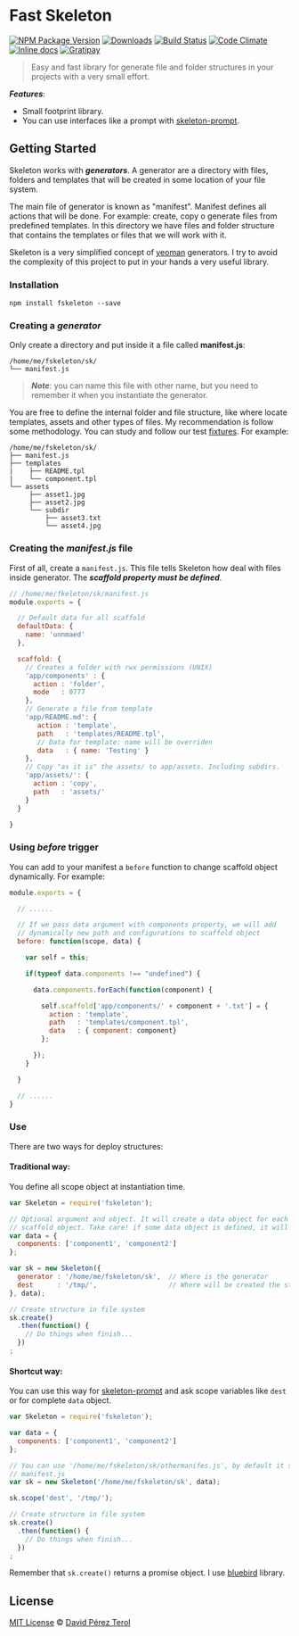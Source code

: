 # Fast Skeleton
[![NPM Package Version](https://img.shields.io/npm/v/fskeleton.svg?style=flat)](https://www.npmjs.com/package/fskeleton)
[![Downloads](https://img.shields.io/npm/dm/fskeleton.svg?style=flat)](https://www.npmjs.com/package/fskeleton)
[![Build Status](https://travis-ci.org/terox/skeleton.svg)](https://travis-ci.org/terox/skeleton)
[![Code Climate](https://codeclimate.com/github/terox/skeleton/badges/gpa.svg)](https://codeclimate.com/github/terox/skeleton)
[![Inline docs](http://inch-ci.org/github/terox/skeleton.svg?branch=master)](http://inch-ci.org/github/terox/skeleton)
[![Gratipay](http://img.shields.io/gratipay/terox.svg)](https://gratipay.com/terox/)

>Easy and fast library for generate file and folder structures in your
>projects with a very small effort.

***Features***:
* Small footprint library.
* You can use interfaces like a prompt with [skeleton-prompt](https://github.com/terox/skeleton-prompt).

## Getting Started

Skeleton works with ***generators***. A generator are a directory with files, 
folders and templates that will be created in some location of your file system.

The main file of generator is known as "manifest". Manifest defines all actions 
that will be done. For example: create, copy o generate files from predefined 
templates. In this directory we have files and folder structure that contains 
the templates or files that we will work with it.

Skeleton is a very simplified concept of [yeoman](https://github.com/yeoman/yo) 
generators. I try to avoid the complexity of this project to put in your hands
a very useful library.

### Installation

```
npm install fskeleton --save
```

### Creating a *generator*

Only create a directory and put inside it a file called **manifest.js**:
```
/home/me/fskeleton/sk/
└── manifest.js
```
> ***Note***: you can name this file with other name, but you need to remember
> it when you instantiate the generator.

You are free to define the internal folder and file structure, like where locate
templates, assets and other types of files. My recommendation is follow some
methodology. You can study and follow our test [fixtures](https://github.com/terox/skeleton/tree/master/test/fixtures).
For example:
```
/home/me/fskeleton/sk/
├── manifest.js
├── templates
|    ├── README.tpl
|    └── component.tpl
└── assets
     ├── asset1.jpg
     ├── asset2.jpg
     └── subdir
         ├── asset3.txt
         └── asset4.jpg
```

### Creating the *manifest.js* file

First of all, create a ```manifest.js```. This file tells Skeleton how deal with
files inside generator. The ***scaffold property must be defined***.

```javascript
// /home/me/fkeleton/sk/manifest.js
module.exports = {

  // Default data for all scaffold
  defaultData: {
    name: 'unnmaed'
  },

  scaffold: {
    // Creates a folder with rwx permissions (UNIX)
    'app/components' : {
      action : 'folder',
      mode   : 0777
    },
    // Generate a file from template
    'app/README.md': {
       action : 'template',
       path   : 'templates/README.tpl',
       // Data for template: name will be overriden
       data   : { name: 'Testing' }
    },
    // Copy "as it is" the assets/ to app/assets. Including subdirs.
    'app/assets/': {
      action : 'copy',
      path   : 'assets/'
    }
  }

}
```

### Using *before* trigger

You can add to your manifest a ```before``` function to change scaffold object
dynamically. For example:

```javascript
module.exports = {

  // ......

  // If we pass data argument with components property, we will add
  // dynamically new path and configurations to scaffold object
  before: function(scope, data) {

    var self = this;

    if(typeof data.components !== "undefined") {

      data.components.forEach(function(component) {

        self.scaffold['app/components/' + component + '.txt'] = {
          action : 'template',
          path   : 'templates/component.tpl',
          data   : { component: component}
        };

      });
    }

  }

  // ......
}
```

### Use

There are two ways for deploy structures:

#### Traditional way:

You define all scope object at instantiation time.

```javascript
var Skeleton = require('fskeleton');

// Optional argument and object. It will create a data object for each path in
// scaffold object. Take care! if some data object is defined, it will be merged
var data = {
  components: ['component1', 'component2']
};

var sk = new Skeleton({
  generator : '/home/me/fskeleton/sk',  // Where is the generator
  dest      : '/tmp/',                  // Where will be created the structure
}, data);

// Create structure in file system
sk.create()
  .then(function() {
    // Do things when finish...
  })
;  
```

#### Shortcut way:

You can use this way for [skeleton-prompt](https://github.com/terox/skeleton-prompt)
and ask scope variables like ```dest``` or for complete ```data``` object.

```javascript
var Skeleton = require('fskeleton');

var data = {
  components: ['component1', 'component2']
};

// You can use '/home/me/fskeleton/sk/othermanifes.js', by default it search
// manifest.js
var sk = new Skeleton('/home/me/fskeleton/sk', data);

sk.scope('dest', '/tmp/');

// Create structure in file system
sk.create()
  .then(function() {
    // Do things when finish...
  })
;  
```

Remember that ```sk.create()``` returns a promise object. I use [bluebird](https://github.com/petkaantonov/bluebird) library.

## License

[MIT License](https://github.com/terox/skeleton/blob/master/LICENSE)
© [David Pérez Terol](http://www.github.com/terox)
